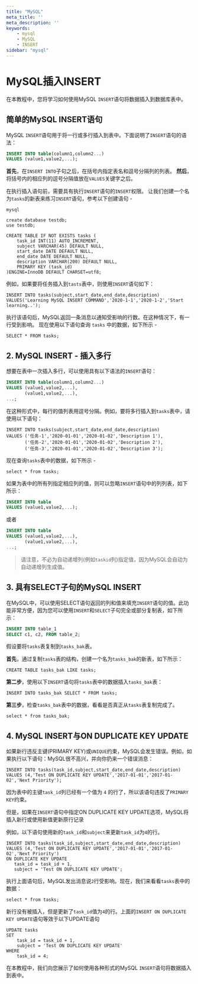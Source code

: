 ```yaml
---
title: "MySQL"
meta_title: ''
meta_description: ''
keywords: 
    - mysql
    - MySQL
    - INSERT
sidebar: "mysql"
---
```

# MySQL插入INSERT 			

在本教程中，您将学习如何使用MySQL `INSERT`语句将数据插入到数据库表中。

## 简单的MySQL INSERT语句

MySQL `INSERT`语句用于将一行或多行插入到表中。下面说明了`INSERT`语句的语法：

```sql
INSERT INTO table(column1,column2...)
VALUES (value1,value2,...);
```

**首先**，在`INSERT INTO`子句之后，在括号内指定表名和逗号分隔列的列表。
**然后**，将括号内的相应列的逗号分隔值放在`VALUES`关键字之后。

在执行插入语句前，需要具有执行`INSERT`语句的`INSERT`权限。
让我们创建一个名为`tasks`的新表来练习`INSERT`语句，参考以下创建语句 - 
```
mysql
```

```shell
create database testdb;
use testdb;
```
```shell
CREATE TABLE IF NOT EXISTS tasks (
    task_id INT(11) AUTO_INCREMENT,
    subject VARCHAR(45) DEFAULT NULL,
    start_date DATE DEFAULT NULL,
    end_date DATE DEFAULT NULL,
    description VARCHAR(200) DEFAULT NULL,
    PRIMARY KEY (task_id)
)ENGINE=InnoDB DEFAULT CHARSET=utf8;
```

例如，如果要将任务插入到`tasts`表中，则使用`INSERT`语句如下：

```shell
INSERT INTO tasks(subject,start_date,end_date,description)
VALUES('Learning MySQL INSERT COMMAND','2020-1-1','2020-1-2','Start learning..');
```
执行该语句后，MySQL返回一条消息以通知受影响的行数。在这种情况下，有一行受到影响。
现在使用以下语句查询 `tasks` 中的数据，如下所示 - 

```shell
SELECT * FROM tasks;
```
## 2. MySQL INSERT - 插入多行

想要在表中一次插入多行，可以使用具有以下语法的`INSERT`语句：

```sql
INSERT INTO table(column1,column2...)
VALUES (value1,value2,...),
       (value1,value2,...),
...;
```

在这种形式中，每行的值列表用逗号分隔。例如，要将多行插入到`tasks`表中，请使用以下语句：

```shell
INSERT INTO tasks(subject,start_date,end_date,description)
VALUES ('任务-1','2020-01-01','2020-01-02','Description 1'),
       ('任务-2','2020-01-01','2020-01-02','Description 2'),
       ('任务-3','2020-01-01','2020-01-02','Description 3');
```
现在查询`tasks`表中的数据，如下所示 - 

```shell
select * from tasks;
```

如果为表中的所有列指定相应列的值，则可以忽略`INSERT`语句中的列列表，如下所示：

```sql
INSERT INTO table
VALUES (value1,value2,...);
```
或者

```sql
INSERT INTO table
VALUES (value1,value2,...),
       (value1,value2,...),
...;
```
> 请注意，不必为自动递增列(例如`taskid`列)指定值，因为MySQL会自动为自动递增列生成值。

## 3. 具有SELECT子句的MySQL INSERT

在MySQL中，可以使用SELECT语句返回的列和值来填充`INSERT`语句的值。此功能非常方便，因为您可以使用`INSERT`和`SELECT`子句完全或部分复制表，如下所示：

```sql
INSERT INTO table_1
SELECT c1, c2, FROM table_2;
```

假设要将`tasks`表复制到`tasks_bak`表。

**首先**，通过复制`tasks`表的结构，创建一个名为`tasks_bak`的新表，如下所示：

```shell
CREATE TABLE tasks_bak LIKE tasks;
```

**第二步**，使用以下`INSERT`语句将`tasks`表中的数据插入`tasks_bak`表：

```shell
INSERT INTO tasks_bak SELECT * FROM tasks;
```

**第三步**，检查`tasks_bak`表中的数据，看看是否真正从`tasks`表复制完成了。

```shell
select * from tasks_bak;
```

## 4. MySQL INSERT与ON DUPLICATE KEY UPDATE

如果新行违反主键(PRIMARY KEY)或`UNIQUE`约束，MySQL会发生错误。例如，如果执行以下语句：MySQL很不高兴，并向你扔来一个错误消息：

```shell
INSERT INTO tasks(task_id,subject,start_date,end_date,description)
VALUES (4,'Test ON DUPLICATE KEY UPDATE','2017-01-01','2017-01-02','Next Priority');
```
因为表中的主键`task_id`列已经有一个值为 `4` 的行了，所以该语句违反了`PRIMARY KEY`约束。

但是，如果在`INSERT`语句中指定ON DUPLICATE KEY UPDATE选项，MySQL将插入新行或使用新值更新原行记录

例如，以下语句使用新的`task_id`和`subject`来更新`task_id`为`4`的行。

```shell
INSERT INTO tasks(task_id,subject,start_date,end_date,description)
VALUES (4,'Test ON DUPLICATE KEY UPDATE','2017-01-01','2017-01-02','Next Priority')
ON DUPLICATE KEY UPDATE 
   task_id = task_id + 1, 
   subject = 'Test ON DUPLICATE KEY UPDATE';
```
执行上面语句后，MySQL发出消息说`2`行受影响。现在，我们来看看`tasks`表中的数据：
```shell
select * from tasks;
```

新行没有被插入，但是更新了`task_id`值为`4`的行。上面的`INSERT ON DUPLICATE KEY UPDATE`语句等效于以下UPDATE语句

```shell
UPDATE tasks 
SET 
    task_id = task_id + 1,
    subject = 'Test ON DUPLICATE KEY UPDATE'
WHERE
    task_id = 4;
```

在本教程中，我们向您展示了如何使用各种形式的MySQL `INSERT`语句将数据插入到表中。
<code class=backend-type backend-type=free></code>
